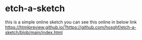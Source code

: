 # etch-a-sketch

this is a simple online sketch
you can see this online in below link
https://htmlpreview.github.io/?https://github.com/hosghf/etch-a-sketch/blob/main/index.html
